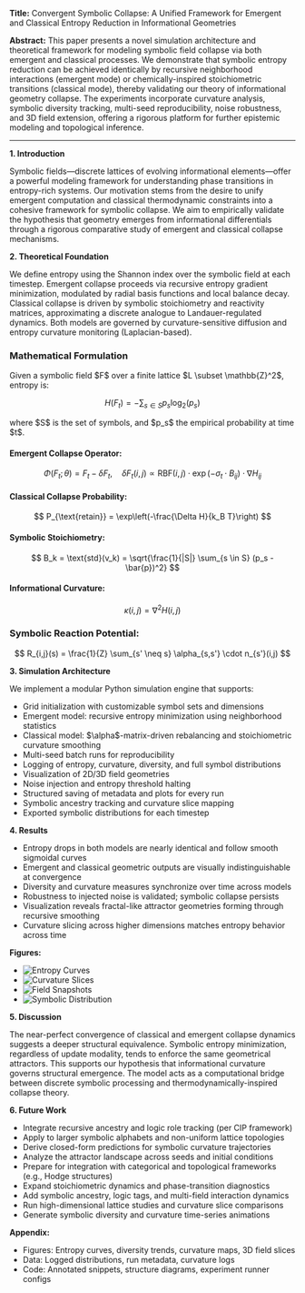**Title:** Convergent Symbolic Collapse: A Unified Framework for Emergent and Classical Entropy Reduction in Informational Geometries

**Abstract:**
This paper presents a novel simulation architecture and theoretical framework for modeling symbolic field collapse via both emergent and classical processes. We demonstrate that symbolic entropy reduction can be achieved identically by recursive neighborhood interactions (emergent mode) or chemically-inspired stoichiometric transitions (classical mode), thereby validating our theory of informational geometry collapse. The experiments incorporate curvature analysis, symbolic diversity tracking, multi-seed reproducibility, noise robustness, and 3D field extension, offering a rigorous platform for further epistemic modeling and topological inference.

---

**1. Introduction**

Symbolic fields—discrete lattices of evolving informational elements—offer a powerful modeling framework for understanding phase transitions in entropy-rich systems. Our motivation stems from the desire to unify emergent computation and classical thermodynamic constraints into a cohesive framework for symbolic collapse. We aim to empirically validate the hypothesis that geometry emerges from informational differentials through a rigorous comparative study of emergent and classical collapse mechanisms.

**2. Theoretical Foundation**

We define entropy using the Shannon index over the symbolic field at each timestep. Emergent collapse proceeds via recursive entropy gradient minimization, modulated by radial basis functions and local balance decay. Classical collapse is driven by symbolic stoichiometry and reactivity matrices, approximating a discrete analogue to Landauer-regulated dynamics. Both models are governed by curvature-sensitive diffusion and entropy curvature monitoring (Laplacian-based).

### Mathematical Formulation

Given a symbolic field \$F\$ over a finite lattice \$L \subset \mathbb{Z}^2\$, entropy is:

$$
H(F_t) = - \sum_{s \in S} p_s \log_2(p_s)
$$

where \$S\$ is the set of symbols, and \$p\_s\$ the empirical probability at time \$t\$.

#### Emergent Collapse Operator:

$$
\Phi(F_t; \theta) = F_t - \delta F_t, \quad \delta F_t(i,j) \propto \text{RBF}(i,j) \cdot \exp(-\sigma_t \cdot B_{ij}) \cdot \nabla H_{ij}
$$

#### Classical Collapse Probability:

$$
P_{\text{retain}} = \exp\left(-\frac{\Delta H}{k_B T}\right)
$$

#### Symbolic Stoichiometry:

$$
B_k = \text{std}(v_k) = \sqrt{\frac{1}{|S|} \sum_{s \in S} (p_s - \bar{p})^2}
$$

#### Informational Curvature:

$$
\kappa(i,j) = \nabla^2 H(i,j)
$$

### Symbolic Reaction Potential:

$$
R_{i,j}(s) = \frac{1}{Z} \sum_{s' \neq s} \alpha_{s,s'} \cdot n_{s'}(i,j)
$$

**3. Simulation Architecture**

We implement a modular Python simulation engine that supports:

* Grid initialization with customizable symbol sets and dimensions
* Emergent model: recursive entropy minimization using neighborhood statistics
* Classical model: \$\alpha\$-matrix-driven rebalancing and stoichiometric curvature smoothing
* Multi-seed batch runs for reproducibility
* Logging of entropy, curvature, diversity, and full symbol distributions
* Visualization of 2D/3D field geometries
* Noise injection and entropy threshold halting
* Structured saving of metadata and plots for every run
* Symbolic ancestry tracking and curvature slice mapping
* Exported symbolic distributions for each timestep

**4. Results**

* Entropy drops in both models are nearly identical and follow smooth sigmoidal curves
* Emergent and classical geometric outputs are visually indistinguishable at convergence
* Diversity and curvature measures synchronize over time across models
* Robustness to injected noise is validated; symbolic collapse persists
* Visualization reveals fractal-like attractor geometries forming through recursive smoothing
* Curvature slicing across higher dimensions matches entropy behavior across time

**Figures:**

* ![Entropy Curves](reference_material/20250624_185441/entropy_curves.png)
* ![Curvature Slices](reference_material/20250624_185441/curvature_slices.png)
* ![Field Snapshots](reference_material/20250624_185441/field_snapshots.png)
* ![Symbolic Distribution](reference_material/20250624_185441/symbol_distribution_over_time.png)

**5. Discussion**

The near-perfect convergence of classical and emergent collapse dynamics suggests a deeper structural equivalence. Symbolic entropy minimization, regardless of update modality, tends to enforce the same geometrical attractors. This supports our hypothesis that informational curvature governs structural emergence. The model acts as a computational bridge between discrete symbolic processing and thermodynamically-inspired collapse theory.

**6. Future Work**

* Integrate recursive ancestry and logic role tracking (per CIP framework)
* Apply to larger symbolic alphabets and non-uniform lattice topologies
* Derive closed-form predictions for symbolic curvature trajectories
* Analyze the attractor landscape across seeds and initial conditions
* Prepare for integration with categorical and topological frameworks (e.g., Hodge structures)
* Expand stoichiometric dynamics and phase-transition diagnostics
* Add symbolic ancestry, logic tags, and multi-field interaction dynamics
* Run high-dimensional lattice studies and curvature slice comparisons
* Generate symbolic diversity and curvature time-series animations

**Appendix:**

* Figures: Entropy curves, diversity trends, curvature maps, 3D field slices
* Data: Logged distributions, run metadata, curvature logs
* Code: Annotated snippets, structure diagrams, experiment runner configs
